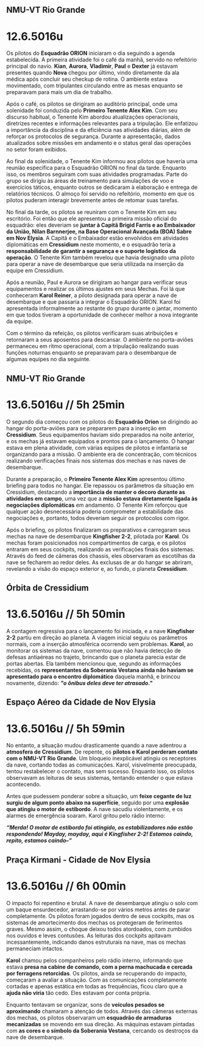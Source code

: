 ## NMU-VT Rio Grande 
# 12.6.5016u

Os pilotos do **Esquadrão ORION** iniciaram o dia seguindo a agenda estabelecida. A primeira atividade foi o café da manhã, servido no refeitório principal do navio. **Kian**, **Aurora**, **Vladimir**, **Paul** e **Dexter** já estavam presentes quando **Nova** chegou por último, vindo diretamente da ala médica após concluir seu checkup de rotina. O ambiente estava movimentado, com tripulantes circulando entre as mesas enquanto se preparavam para mais um dia de trabalho.

Após o café, os pilotos se dirigiram ao auditório principal, onde uma solenidade foi conduzida pelo **Primeiro Tenente Alex Kim**. Com seu discurso habitual, o Tenente Kim abordou atualizações operacionais, diretrizes recentes e informações relevantes para a tripulação. Ele enfatizou a importância da disciplina e da eficiência nas atividades diárias, além de reforçar os protocolos de segurança. Durante a apresentação, dados atualizados sobre missões em andamento e o status geral das operações no setor foram exibidos.

Ao final da solenidade, o Tenente Kim informou aos pilotos que haveria uma reunião específica para o Esquadrão ORION no final da tarde. Enquanto isso, os membros seguiram com suas atividades programadas. Parte do grupo se dirigiu às áreas de treinamento para simulações de voo e exercícios táticos, enquanto outros se dedicaram à elaboração e entrega de relatórios técnicos. O almoço foi servido no refeitório, momento em que os pilotos puderam interagir brevemente antes de retomar suas tarefas.

No final da tarde, os pilotos se reuniram com o Tenente Kim em seu escritório. Foi então que ele apresentou a primeira missão oficial do esquadrão: eles deveriam se **juntar à Capitã Brigid Farris e ao Embaixador da União, Nilan Barnnerjee, na Base Operacional Avançada (BOA) Sabre em Nov Elysia**. A Capitã e o Embaixador estão envolvidos em atividades diplomáticas em **Cressidium** neste momento, e o esquadrão teria a **responsabilidade de garantir a segurança e o suporte logístico da operação**. O Tenente Kim também revelou que havia designado uma piloto para operar a nave de desembarque que seria utilizada na inserção da equipe em Cressidium.

Após a reunião, Paul e Aurora se dirigiram ao hangar para verificar seus equipamentos e realizar os últimos ajustes em seus Mechas. Foi lá que conheceram **Karol Reiner**, a piloto designada para operar a nave de desembarque e que passaria a integrar o Esquadrão ORION. Karol foi apresentada informalmente ao restante do grupo durante o jantar, momento em que todos tiveram a oportunidade de conhecer melhor a nova integrante da equipe.

Com o término da refeição, os pilotos verificaram suas atribuiçôes e retornaram a seus aposentos para descansar. O ambiente no porta-aviões permaneceu em ritmo operacional, com a tripulação realizando suas funções noturnas enquanto se preparavam para o desembarque de algumas equipes no dia seguinte.

## NMU-VT Rio Grande
# 13.6.5016u // 5h 25min

O segundo dia começou com os pilotos do **Esquadrão Orion** se dirigindo ao hangar do porta-aviões para se prepararem para a inserção em **Cressidium**. Seus equipamentos haviam sido preparados na noite anterior, e os mechas já estavam equipados e prontos para o lançamento. O hangar estava em plena atividade, com várias equipes de pilotos e infantaria se organizando para a missão. O ambiente era de concentração, com técnicos realizando verificações finais nos sistemas dos mechas e nas naves de desembarque.

Durante a preparação, o **Primeiro Tenente Alex Kim** apresentou último briefing para todos no hangar. Ele repassou os parâmetros da situação em Cressidium, destacando a **importância de manter o decoro durante as atividades em campo**, uma vez que a **missão estava diretamente ligada às negociações diplomáticas** em andamento. O Tenente Kim reforçou que qualquer ação desnecessária poderia comprometer a estabilidade das negociações e, portanto, todos deveriam seguir os protocolos com rigor.

Após o briefing, os pilotos finalizaram os preparativos e carregaram seus mechas na nave de desembarque **Kingfisher 2-2**, pilotada por **Karol**. Os mechas foram posicionados nos compartimentos de carga, e os pilotos entraram em seus cockpits, realizando as verificações finais dos sistemas. Através do feed de câmeras dos chassis, eles observaram as escotilhas da nave se fecharem ao redor deles. As exclusas de ar do hangar se abriram, revelando a visão do espaço exterior e, ao fundo, o planeta **Cressidium**.

## Órbita de Cressidium
# 13.6.5016u // 5h 50min

A contagem regressiva para o lançamento foi iniciada, e a nave **Kingfisher 2-2** partiu em direção ao planeta. A viagem inicial seguiu os parâmetros normais, com a inserção atmosférica ocorrendo sem problemas. **Karol**, ao monitorar os sistemas da nave, comentou que não havia detecção de defesas antiaéreas no trajeto, brincando que o planeta parecia estar de portas abertas. Ela também mencionou que, segundo as informações recebidas, os **representantes da Soberania Vestana ainda não haviam se apresentado para o encontro diplomático** daquela manhã, e brincou novamente, dizendo:
***"o ônibus deles deve ter atrasado."***

## Espaço Aéreo da Cidade de Nov Elysia
# 13.6.5016u // 5h 59min

No entanto, a situação mudou drasticamente quando a nave adentrou a **atmosfera de Cressidium**. De repente, os **pilotos e Karol perderam contato com o NMU-VT Rio Grande**. Um bloqueio inexplicável atingiu os receptores da nave, cortando todas as comunicações. Karol, visivelmente preocupada, tentou restabelecer o contato, mas sem sucesso. Enquanto isso, os pilotos observavam as leituras de seus sistemas, tentando entender o que estava acontecendo.

Antes que pudessem ponderar sobre a situação, um **feixe cegante de luz surgiu de algum ponto abaixo na superfície**, seguido por uma **explosão que atingiu o motor de estibordo**. A nave sacudiu violentamente, e os alarmes de emergência soaram. Karol gritou pelo rádio interno: 

***“Merda! O motor de estibordo foi atingido, os estabilizadores não estão respondendo! Mayday, mayday, aqui é Kingfisher 2-2! Estamos caindo, repito, estamos caindo–”***

## Praça Kirmani - Cidade de Nov Elysia
# 13.6.5016u // 6h 00min

O impacto foi repentino e brutal. A nave de desembarque atingiu o solo com um baque ensurdecedor, arrastando-se por vários metros antes de parar completamente. Os pilotos foram jogados dentro de seus cockpits, mas os sistemas de amortecimento dos mechas os protegeram de ferimentos graves. Mesmo assim, o choque deixou todos atordoados, com zumbidos nos ouvidos e leves contusões. As leituras dos cockpits apitavam incessantemente, indicando danos estruturais na nave, mas os mechas permaneciam intactos.

**Karol** chamou pelos companheiros pelo rádio interno, informando que estava **presa na cabine de comando, com a perna machucada e cercada por ferragens retorcidas**. Os pilotos, ainda se recuperando do impacto, começaram a avaliar a situação. Com as comunicações completamente cortadas e apenas estática em todas as frequências, ficou claro que a **ajuda não viria** tão cedo. Eles estavam por conta própria.

Enquanto tentavam se organizar, sons de **veículos pesados se aproximando** chamaram a atenção de todos. Através das câmeras externas dos mechas, os pilotos observaram um **esquadrão de armaduras mecanizadas** se movendo em sua direção. As máquinas estavam pintadas com **as cores e o símbolo da Soberania Vestana**, cercando os destroços da nave de desembarque. 
